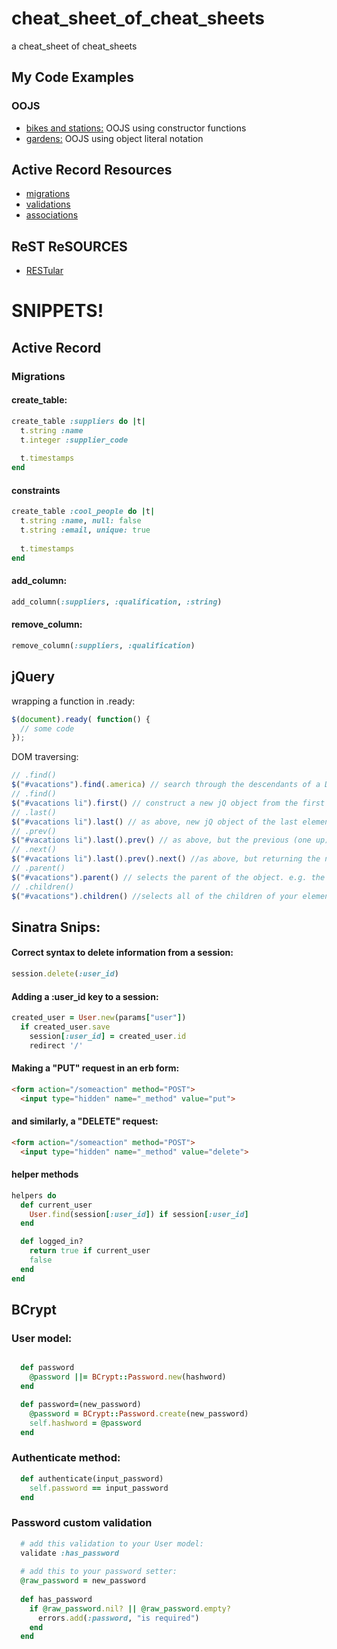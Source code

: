 # cheat_sheet_of_cheat_sheets
a cheat_sheet of cheat_sheets

## My Code Examples

### OOJS
- [bikes and stations:](https://github.com/chi-fiery-skippers-2017/oojs-bikes-and-stations-challenge/tree/solo-markfranciose) OOJS using constructor functions
- [gardens:](https://github.com/chi-fiery-skippers-2017/oojs-garden-challenge/blob/pair-markfranciose%2Crrpatel25/src/garden.js) OOJS using object literal notation

## Active Record Resources
- [migrations](http://guides.rubyonrails.org/active_record_migrations.html)
- [validations](http://guides.rubyonrails.org/active_record_validations.html)
- [associations](http://guides.rubyonrails.org/association_basics.html)

## ReST ReSOURCES

- [RESTular](http://www.restular.com/)

# SNIPPETS!

## Active Record

### Migrations

#### create_table:
```ruby
create_table :suppliers do |t| 
  t.string :name
  t.integer :supplier_code
  
  t.timestamps
end
```

#### constraints
```ruby
create_table :cool_people do |t|
  t.string :name, null: false
  t.string :email, unique: true
  
  t.timestamps
end
```

#### add_column: 
```ruby
add_column(:suppliers, :qualification, :string)
```

#### remove_column:
```ruby
remove_column(:suppliers, :qualification)
```


## jQuery

wrapping a function in .ready:
```js
$(document).ready( function() {
  // some code
});
```

DOM traversing: 
```js
// .find()
$("#vacations").find(.america) // search through the descendants of a DOM element.
// .find()
$("#vacations li").first() // construct a new jQ object from the first element in a set.
// .last()
$("#vacations li").last() // as above, new jQ object of the last element of set
// .prev()
$("#vacations li").last().prev() // as above, but the previous (one up) element of the selection. Chained in this case.
// .next()
$("#vacations li").last().prev().next() //as above, but returning the next (one down) element. Which was our original element.
// .parent()
$("#vacations").parent() // selects the parent of the object. e.g. the tag under which that tag is nested
// .children()
$("#vacations").children() //selects all of the children of your element. Selects all children of those children as well
```

## Sinatra Snips:

#### Correct syntax to delete information from a session:
```ruby
session.delete(:user_id)
```

#### Adding a :user_id key to a session:
```ruby
created_user = User.new(params["user"])
  if created_user.save
    session[:user_id] = created_user.id
    redirect '/'
```

#### Making a "PUT" request in an erb form: 
```html
<form action="/someaction" method="POST">
  <input type="hidden" name="_method" value="put">
```
#### and similarly, a "DELETE" request:
```html
<form action="/someaction" method="POST">
  <input type="hidden" name="_method" value="delete">
```

#### helper methods
```ruby
helpers do
  def current_user
    User.find(session[:user_id]) if session[:user_id]
  end

  def logged_in?
    return true if current_user
    false
  end
end
```


## BCrypt 

### User model:
```ruby

  def password
    @password ||= BCrypt::Password.new(hashword)
  end

  def password=(new_password)
    @password = BCrypt::Password.create(new_password)
    self.hashword = @password
  end

```

### Authenticate method:
```ruby
  def authenticate(input_password)
  	self.password == input_password
  end
```

### Password custom validation
```ruby
  # add this validation to your User model:
  validate :has_password
  
  # add this to your password setter:
  @raw_password = new_password
  
  def has_password
    if @raw_password.nil? || @raw_password.empty?
      errors.add(:password, "is required")
    end
  end
```  

